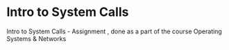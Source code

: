 # Intro to System Calls
Intro to System Calls - Assignment , done as  a part of the course Operating Systems &amp; Networks
